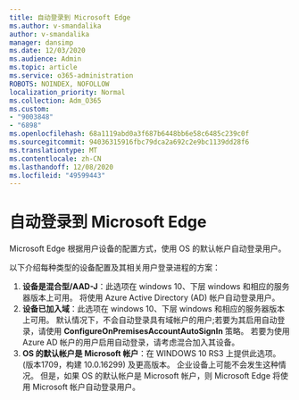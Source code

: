 ```yaml
---
title: 自动登录到 Microsoft Edge
ms.author: v-smandalika
author: v-smandalika
manager: dansimp
ms.date: 12/03/2020
ms.audience: Admin
ms.topic: article
ms.service: o365-administration
ROBOTS: NOINDEX, NOFOLLOW
localization_priority: Normal
ms.collection: Adm_O365
ms.custom:
- "9003848"
- "6898"
ms.openlocfilehash: 68a1119abd0a3f687b6448bb6e58c6485c239c0f
ms.sourcegitcommit: 94036315916fbc79dca2a692c2e9bc1139dd28f6
ms.translationtype: MT
ms.contentlocale: zh-CN
ms.lasthandoff: 12/08/2020
ms.locfileid: "49599443"
---
```

# <a name="sign-in-to-microsoft-edge-automatically"></a>自动登录到 Microsoft Edge

Microsoft Edge 根据用户设备的配置方式，使用 OS 的默认帐户自动登录用户。 

以下介绍每种类型的设备配置及其相关用户登录进程的方案：

1. **设备是混合型/AAD-J**：此选项在 windows 10、下层 windows 和相应的服务器版本上可用。 将使用 Azure Active Directory (AD) 帐户自动登录用户。
2. **设备已加入域**：此选项在 windows 10、下层 windows 和相应的服务器版本上可用。 默认情况下，不会自动登录具有域帐户的用户;若要为其启用自动登录，请使用 **ConfigureOnPremisesAccountAutoSignIn** 策略。 若要为使用 Azure AD 帐户的用户启用自动登录，请考虑混合加入其设备。
3. **OS 的默认帐户是 Microsoft 帐户**：在 WINDOWS 10 RS3 上提供此选项。 (版本1709，构建 10.0.16299) 及更高版本。 企业设备上可能不会发生这种情况。 但是，如果 OS 的默认帐户是 Microsoft 帐户，则 Microsoft Edge 将使用 Microsoft 帐户自动登录用户。
 
 
